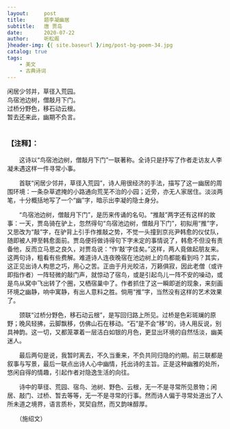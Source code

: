 ```yaml
---
layout:     post
title:      题李凝幽居
subtitle:   唐 贾岛
date:       2020-07-22
author:     听松阁
}header-img: {{ site.baseurl }/img/post-bg-poem-34.jpg
catalog: true
tags:
    - 美文
    - 古典诗词
---
```


闲居少邻并，草径入荒园。<br>
鸟宿池边树，僧敲月下门。<br>
过桥分野色，移石动云根。<br>
暂去还来此，幽期不负言。<br>
<br>

### 【注释】：
　　这诗以“鸟宿池边树，僧敲月下门”一联著称。全诗只是抒写了作者走访友人李凝未遇这样一件寻常小事。

　　首联“闲居少邻并，草径入荒园”，诗人用很经济的手法，描写了这一幽居的周围环境：一条杂草遮掩的小路通向荒芜不治的小园；近旁，亦无人家居住。淡淡两笔，十分概括地写了一个“幽”字，暗示出李凝的隐士身分。

　　“鸟宿池边树，僧敲月下门”，是历来传诵的名句。“推敲”两字还有这样的故事：一天，贾岛骑在驴上，忽然得句“鸟宿池边树，僧敲月下门”，初拟用“推”字，又思改为“敲”字，在驴背上引手作推敲之势，不觉一头撞到京兆尹韩愈的仪仗队，随即被人押至韩愈面前。贾岛便将做诗得句下字未定的事情说了，韩愈不但没有责备他，反而立马思之良久，对贾岛说：“作‘敲’字佳矣。”这样，两人竟做起朋友来。这两句诗，粗看有些费解。难道诗人连夜晚宿在池边树上的鸟都能看到吗？其实，这正见出诗人构思之巧，用心之苦。正由于月光皎洁，万籁俱寂，因此老僧（或许即指作者）一阵轻微的敲门声，就惊动了宿鸟，或是引起鸟儿一阵不安的噪动，或是鸟从窝中飞出转了个圈，又栖宿巢中了。作者抓住了这一瞬即逝的现象，来刻画环境之幽静，响中寓静，有出人意料之胜。倘用“推”字，当然没有这样的艺术效果了。

　　颈联“过桥分野色，移石动云根”，是写回归路上所见。过桥是色彩斑斓的原野；晚风轻拂，云脚飘移，仿佛山石在移动。“石”是不会“移”的，诗人用反说，别具神韵。这一切，又都笼罩着一层洁白如银的月色，更显出环境的自然恬淡，幽美迷人。

　　最后两句是说，我暂时离去，不久当重来，不负共同归隐的约期。前三联都是叙事与写景，最后一联点出诗人心中幽情，托出诗的主旨。正是这种幽雅的处所，悠闲自得的情趣，引起作者对隐逸生活的向往。

　　诗中的草径、荒园、宿鸟、池树、野色、云根，无一不是寻常所见景物；闲居、敲门、过桥、暂去等等，无一不是寻常的行事。然而诗人偏于寻常处道出了人所未道之境界，语言质朴，冥契自然，而又韵味醇厚。

　　（施绍文）
